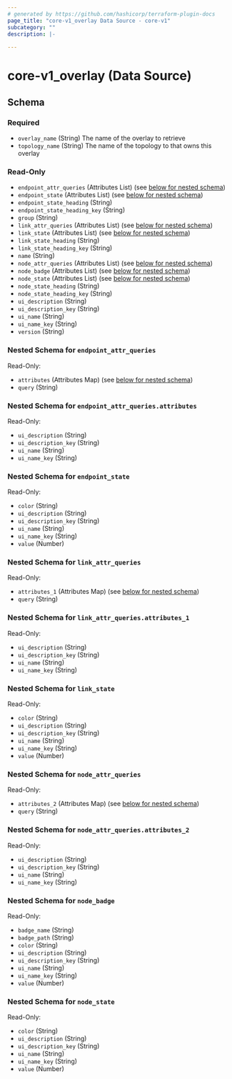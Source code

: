 ```yaml
---
# generated by https://github.com/hashicorp/terraform-plugin-docs
page_title: "core-v1_overlay Data Source - core-v1"
subcategory: ""
description: |-
  
---
```


# core-v1_overlay (Data Source)





<!-- schema generated by tfplugindocs -->
## Schema

### Required

- `overlay_name` (String) The name of the overlay to retrieve
- `topology_name` (String) The name of the topology to that owns this overlay

### Read-Only

- `endpoint_attr_queries` (Attributes List) (see [below for nested schema](#nestedatt--endpoint_attr_queries))
- `endpoint_state` (Attributes List) (see [below for nested schema](#nestedatt--endpoint_state))
- `endpoint_state_heading` (String)
- `endpoint_state_heading_key` (String)
- `group` (String)
- `link_attr_queries` (Attributes List) (see [below for nested schema](#nestedatt--link_attr_queries))
- `link_state` (Attributes List) (see [below for nested schema](#nestedatt--link_state))
- `link_state_heading` (String)
- `link_state_heading_key` (String)
- `name` (String)
- `node_attr_queries` (Attributes List) (see [below for nested schema](#nestedatt--node_attr_queries))
- `node_badge` (Attributes List) (see [below for nested schema](#nestedatt--node_badge))
- `node_state` (Attributes List) (see [below for nested schema](#nestedatt--node_state))
- `node_state_heading` (String)
- `node_state_heading_key` (String)
- `ui_description` (String)
- `ui_description_key` (String)
- `ui_name` (String)
- `ui_name_key` (String)
- `version` (String)

<a id="nestedatt--endpoint_attr_queries"></a>
### Nested Schema for `endpoint_attr_queries`

Read-Only:

- `attributes` (Attributes Map) (see [below for nested schema](#nestedatt--endpoint_attr_queries--attributes))
- `query` (String)

<a id="nestedatt--endpoint_attr_queries--attributes"></a>
### Nested Schema for `endpoint_attr_queries.attributes`

Read-Only:

- `ui_description` (String)
- `ui_description_key` (String)
- `ui_name` (String)
- `ui_name_key` (String)



<a id="nestedatt--endpoint_state"></a>
### Nested Schema for `endpoint_state`

Read-Only:

- `color` (String)
- `ui_description` (String)
- `ui_description_key` (String)
- `ui_name` (String)
- `ui_name_key` (String)
- `value` (Number)


<a id="nestedatt--link_attr_queries"></a>
### Nested Schema for `link_attr_queries`

Read-Only:

- `attributes_1` (Attributes Map) (see [below for nested schema](#nestedatt--link_attr_queries--attributes_1))
- `query` (String)

<a id="nestedatt--link_attr_queries--attributes_1"></a>
### Nested Schema for `link_attr_queries.attributes_1`

Read-Only:

- `ui_description` (String)
- `ui_description_key` (String)
- `ui_name` (String)
- `ui_name_key` (String)



<a id="nestedatt--link_state"></a>
### Nested Schema for `link_state`

Read-Only:

- `color` (String)
- `ui_description` (String)
- `ui_description_key` (String)
- `ui_name` (String)
- `ui_name_key` (String)
- `value` (Number)


<a id="nestedatt--node_attr_queries"></a>
### Nested Schema for `node_attr_queries`

Read-Only:

- `attributes_2` (Attributes Map) (see [below for nested schema](#nestedatt--node_attr_queries--attributes_2))
- `query` (String)

<a id="nestedatt--node_attr_queries--attributes_2"></a>
### Nested Schema for `node_attr_queries.attributes_2`

Read-Only:

- `ui_description` (String)
- `ui_description_key` (String)
- `ui_name` (String)
- `ui_name_key` (String)



<a id="nestedatt--node_badge"></a>
### Nested Schema for `node_badge`

Read-Only:

- `badge_name` (String)
- `badge_path` (String)
- `color` (String)
- `ui_description` (String)
- `ui_description_key` (String)
- `ui_name` (String)
- `ui_name_key` (String)
- `value` (Number)


<a id="nestedatt--node_state"></a>
### Nested Schema for `node_state`

Read-Only:

- `color` (String)
- `ui_description` (String)
- `ui_description_key` (String)
- `ui_name` (String)
- `ui_name_key` (String)
- `value` (Number)
